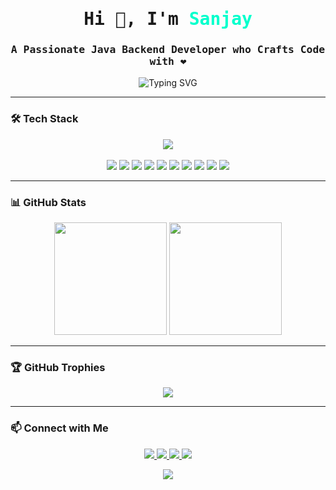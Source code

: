 <h1 align="center" style="font-family: 'JetBrains Mono', monospace;">Hi 👋, I'm <span style="color:#00FFCC;">Sanjay</span></h1>
<h3 align="center" style="font-family: 'JetBrains Mono', monospace;">A Passionate Java Backend Developer who Crafts Code with ❤️</h3>

<p align="center">
  <img src="https://readme-typing-svg.demolab.com?font=JetBrains+Mono&size=22&pause=1000&color=00FFCC&center=true&vCenter=true&width=600&height=45&lines=Java+%7C+Spring+Boot+%7C+Microservices;Docker+%7C+Kafka+%7C+Clean+Architecture;Cloud+Ready+Scalable+Apps" alt="Typing SVG" />
</p>

---

### 🛠️ Tech Stack
<p align="center">
  <img src="https://skillicons.dev/icons?i=java,spring,docker,kafka,maven,html,css,js,postman" />
  <br/><br/>
  <img src="https://img.shields.io/badge/Java-ED8B00?style=for-the-badge&logo=java&logoColor=white"/>
  <img src="https://img.shields.io/badge/Spring_Boot-6DB33F?style=for-the-badge&logo=spring-boot&logoColor=white"/>
  <img src="https://img.shields.io/badge/Microservices-000000?style=for-the-badge"/>
  <img src="https://img.shields.io/badge/Docker-2496ED?style=for-the-badge&logo=docker&logoColor=white"/>
  <img src="https://img.shields.io/badge/Kafka-231F20?style=for-the-badge&logo=apache-kafka&logoColor=white"/>
  <img src="https://img.shields.io/badge/Maven-C71A36?style=for-the-badge&logo=apache-maven&logoColor=white"/>
  <img src="https://img.shields.io/badge/HTML-E34F26?style=for-the-badge&logo=html5&logoColor=white"/>
  <img src="https://img.shields.io/badge/CSS-1572B6?style=for-the-badge&logo=css3&logoColor=white"/>
  <img src="https://img.shields.io/badge/JavaScript-F7DF1E?style=for-the-badge&logo=javascript&logoColor=black"/>
  <img src="https://img.shields.io/badge/Postman-FF6C37?style=for-the-badge&logo=postman&logoColor=white"/>
</p>

---

### 📊 GitHub Stats
<p align="center">
  <img src="https://github-readme-stats.vercel.app/api?username=Sanjay-119-super&show_icons=true&theme=tokyonight&hide_border=true&border_radius=10&count_private=true" height="180"/>
  <img src="https://github-readme-stats.vercel.app/api/top-langs/?username=Sanjay-119-super&layout=compact&theme=tokyonight&hide_border=true&border_radius=10" height="180"/>
</p>

---

### 🏆 GitHub Trophies
<p align="center">
  <img src="https://github-profile-trophy.vercel.app/?username=Sanjay-119-super&theme=algolia&no-frame=true&margin-w=5&column=6" />
</p>

---

### 📫 Connect with Me
<p align="center">
  <a href="mailto:devjava.sanjay@gmail.com" target="_blank">
    <img src="https://img.shields.io/badge/-Email-D14836?style=for-the-badge&logo=gmail&logoColor=white"/>
  </a>
  <a href="https://www.linkedin.com/in/sanjayjavadev" target="_blank">
    <img src="https://img.shields.io/badge/-LinkedIn-0077B5?style=for-the-badge&logo=linkedin&logoColor=white"/>
  </a>
  <a href="https://github.com/Sanjay-119-super" target="_blank">
    <img src="https://img.shields.io/badge/-GitHub-181717?style=for-the-badge&logo=github&logoColor=white"/>
  </a>
  <a href="https://x.com/SanjayJava6006" target="_blank">
    <img src="https://img.shields.io/badge/-Twitter-1DA1F2?style=for-the-badge&logo=twitter&logoColor=white"/>
  </a>
</p>

<p align="center">
  <img src="https://capsule-render.vercel.app/api?type=waving&color=00FFCC&height=120&section=footer"/>
</p>
